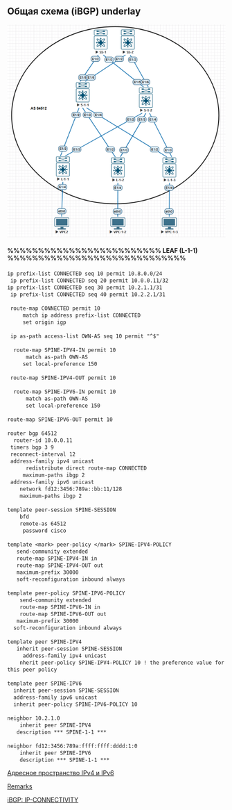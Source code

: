 ## Общая схема (iBGP) underlay

![4-1-1.png](4-1-1.png)

#### %%%%%%%%%%%%%%%%%%%%%%%%% LEAF (L-1-1) %%%%%%%%%%%%%%%%%%%%%%%%%%%%%
 
  	ip prefix-list CONNECTED seq 10 permit 10.8.0.0/24
 	 ip prefix-list CONNECTED seq 20 permit 10.0.0.11/32
  	ip prefix-list CONNECTED seq 30 permit 10.2.1.1/31
 	 ip prefix-list CONNECTED seq 40 permit 10.2.2.1/31

 	 route-map CONNECTED permit 10
   		 match ip address prefix-list CONNECTED
   		 set origin igp

 	 ip as-path access-list OWN-AS seq 10 permit "^$"
	
	  route-map SPINE-IPV4-IN permit 10
  		  match as-path OWN-AS
   		 set local-preference 150

 	 route-map SPINE-IPV4-OUT permit 10

	  route-map SPINE-IPV6-IN permit 10
  		  match as-path OWN-AS
  		  set local-preference 150

  	route-map SPINE-IPV6-OUT permit 10

	router bgp 64512
	  router-id 10.0.0.11
 	 timers bgp 3 9
 	 reconnect-interval 12
 	 address-family ipv4 unicast
	  	  redistribute direct route-map CONNECTED
   		 maximum-paths ibgp 2
 	 address-family ipv6 unicast
	    network fd12:3456:789a::bb:11/128
  	    maximum-paths ibgp 2

	template peer-session SPINE-SESSION
  	    bfd
    	remote-as 64512
   		 password cisco

	template <mark> peer-policy </mark> SPINE-IPV4-POLICY
 	   send-community extended
   	   route-map SPINE-IPV4-IN in
	   route-map SPINE-IPV4-OUT out
  	   maximum-prefix 30000
       soft-reconfiguration inbound always

	template peer-policy SPINE-IPV6-POLICY
	    send-community extended
	    route-map SPINE-IPV6-IN in
	    route-map SPINE-IPV6-OUT out
 	   maximum-prefix 30000
  	  soft-reconfiguration inbound always
	
	template peer SPINE-IPV4
 	   inherit peer-session SPINE-SESSION
   		 address-family ipv4 unicast
    	nherit peer-policy SPINE-IPV4-POLICY 10 ! the preference value for this peer policy

	template peer SPINE-IPV6
  	  inherit peer-session SPINE-SESSION
  	  address-family ipv6 unicast
      inherit peer-policy SPINE-IPV6-POLICY 10

	neighbor 10.2.1.0
	    inherit peer SPINE-IPV4
 	   description *** SPINE-1-1 ***
	
	neighbor fd12:3456:789a:ffff:ffff:dddd:1:0
	    inherit peer SPINE-IPV6
		description *** SPINE-1-1 ***




  

[Адресное пространство IPv4 и IPv6](https://github.com/dknet77/VxLAN/tree/main/LABS/1-4/ip-plan.md)

[Remarks](https://github.com/dknet77/VxLAN/tree/main/LABS/1-4/BN.md)

[iBGP: IP-CONNECTIVITY](https://github.com/dknet77/VxLAN/tree/main/LABS/1-4/iBGP-CHECK.txt)
